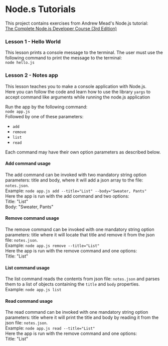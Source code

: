 # Node.s Tutorials
This project contains exercises from Andrew Mead's Node.js tutorial:  
[The Complete Node.js Developer Course (3rd Edition)](https://www.udemy.com/course/the-complete-nodejs-developer-course-2/)

### Lesson 1 - Hello World
This lesson prints a console message to the terminal. The user must use the following command to print the message to the terminal:  
`node hello.js`

### Lesson 2 - Notes app
This lesson teaches you to make a console application with Node.js.  
Here you can follow the code and learn how to use the library `yargs` to accept command like arguments while running the node.js application  

Run the app by the following command:  
`node app.js`  
Followed by one of these parameters:
- `add`
- `remove`
- `list`
- `read`  

Each command may have their own option parameters as described below.

#### Add command usage  
The add command can be invoked with two mandatory string option parameters: title and body, where it will add a json array to the file: `notes.json`.  
Example: `node app.js add --title="List" --body="Sweater, Pants"`  
Here the app is run with the add command and two options:  
Title: "List"  
Body: "Sweater, Pants"

#### Remove command usage  
The remove command can be invoked with one mandatory string option parameters: title where it will locate that title and remove it from the json file: `notes.json`.  
Example: `node app.js remove --title="List"`  
Here the app is run with the remove command and one options:  
Title: "List"  

#### List command usage  
The list command reads the contents from json file: `notes.json` and parses them to a list of objects containing the `title` and `body` properties.  
Example: `node app.js list`  

#### Read command usage  
The read command can be invoked with one mandatory string option parameters: title where it will print the title and body by reading it from the json file: `notes.json`.  
Example: `node app.js read --title="List"`  
Here the app is run with the remove command and one options:  
Title: "List"  
